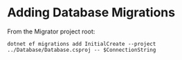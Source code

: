 # Adding Database Migrations

From the Migrator project root:

```shell
dotnet ef migrations add InitialCreate --project ../Database/Database.csproj -- $ConnectionString
```
